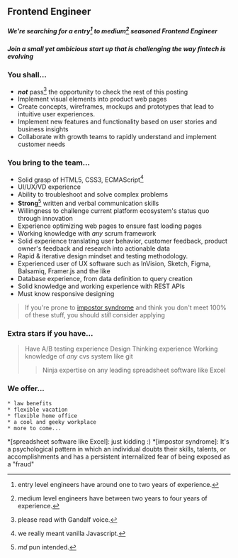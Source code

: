 ## Frontend Engineer

##### We're searching for a entry[^1] to medium[^2] seasoned Frontend Engineer
##### Join a small yet ambicious start up that is challenging the way fintech is evolving


### You shall...
* **_not_** pass[^5] the opportunity to check the rest of this posting
* Implement visual elements into product web pages
* Create concepts, wireframes, mockups and prototypes that lead to intuitive user experiences.
* Implement new features and functionality based on user stories and business insights
* Collaborate with growth teams to rapidly understand and implement customer needs

### You bring to the team...

* Solid grasp of HTML5, CSS3, ECMAScript[^4]
* UI/UX/VD experience
* Ability to troubleshoot and solve complex problems
* **Strong**[^3] written and verbal communication skills
* Willingness to challenge current platform ecosystem's status quo through innovation
* Experience optimizing web pages to ensure fast loading pages
* Working knowledge with _any_ scrum framework
* Solid experience translating user behavior, customer feedback, product owner's feedback and research into actionable data
* Rapid & iterative design mindset and testing methodology.
* Experienced user of UX software such as InVision, Sketch, Figma, Balsamiq, Framer.js and the like
* Database experience, from data definition to query creation
* Solid knowledge and working experience with REST APIs
* Must know responsive designing

> If you're prone to [impostor syndrome][1]  and think you don't meet 100% of these stuff, you should _still_ consider applying

### Extra stars if you have...

> Have A/B testing experience
> Design Thinking experience
> Working knowledge of _any_ cvs system like git
> > Ninja expertise on any leading spreadsheet software like Excel

### We offer...
~~~
* law benefits
* flexible vacation
* flexible home office
* a cool and geeky workplace
* more to come...
~~~

[^1]: entry level engineers have around one to two years of experience.
[^2]: medium level engineers have between two years to four years of experience.
[^3]: _md_ pun intended.
[^4]: we really meant vanilla Javascript.
[^5]: please read with Gandalf voice.

*[spreadsheet software like Excel]: just kidding :)
*[impostor syndrome]: It's a psychological pattern in which an individual doubts their skills, talents, or accomplishments and has a persistent internalized fear of being exposed as a "fraud"

[1]: https://en.wikipedia.org/wiki/Impostor_syndrome